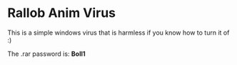   <H1>Rallob Anim Virus</H1>
  <p>This is a simple windows virus that is harmless if you know how to turn it of :)</p>

  <p>The .rar password is: <b>Boll1</b></p>
